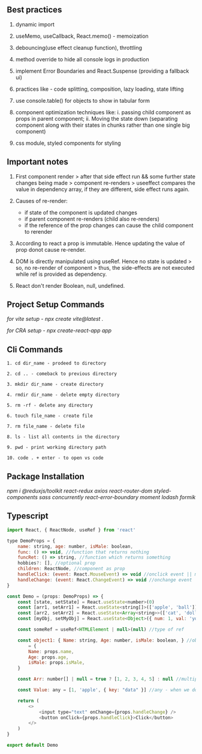 ## Best practices

1. dynamic import

2. useMemo, useCallback, React.memo() - memoization

3. debouncing(use effect cleanup function), throttling

4. method override to hide all console logs in production

5. implement Error Boundaries and React.Suspense (providing a fallback ui)

6. practices like - code splitting, composition, lazy loading, state lifting

7. use console.table() for objects to show in tabular form

8. component optimization techniques like: i. passing child component as props in parent component; ii. Moving the state down (separating component along with their states in chunks rather than one single big component)

9. css module, styled components for styling

## Important notes

1. First component render > after that side effect run && some further state changes being made > component re-renders > useeffect compares the value in dependency array, if they are different, side effect runs again.

2. Causes of re-render: 
   - if state of the component is updated changes
   * if parent component re-renders (child also re-renders) 
   + if the reference of the prop changes can cause the child component to rerender

3. According to react a prop is immutable. Hence updating the value of prop donot cause re-render.

4. DOM is directly manipulated using useRef. Hence no state is updated > so, no re-render of component > thus, the side-effects are not executed while ref is provided as dependency.

5. React don't render Boolean, null, undefined.

## Project Setup Commands

*for vite setup - npx create vite@latest .*

*for CRA setup - npx create-react-app app*

## Cli Commands

```
1. cd dir_name - prodeed to directory

2. cd .. - comeback to previous directory

3. mkdir dir_name - create directory

4. rmdir dir_name - delete empty directory

5. rm -rf - delete any directory

6. touch file_name - create file

7. rm file_name - delete file

8. ls - list all contents in the directory

9. pwd - print working directory path

10. code . + enter - to open vs code
```

## Package Installation

*npm i @reduxjs/toolkit react-redux axios react-router-dom styled-components sass concurrently react-error-boundary moment lodash formik*

## Typescript

```Javascript
import React, { ReactNode, useRef } from 'react'

type DemoProps = {
    name: string, age: number, isMale: boolean,
    func: () => void, //function that returns nothing
    funcRet: () => string, //function which returns something 
    hobbies?: [], //optional prop
    children: ReactNode, //component as prop
    handleClick: (event: React.MouseEvent) => void //onclick event || mouse event
    handleChange: (event: React.ChangeEvent) => void //onchange event || keyboard event
}

const Demo = (props: DemoProps) => {
    const [state, setState] = React.useState<number>(0)
    const [arr1, setArr1] = React.useState<string[]>(['apple', 'ball'])
    const [arr2, setArr2] = React.useState<Array<string>>(['cat', 'doll']) //array of single type element || alias
    const [myObj, setMyObj] = React.useState<Object>({ num: 1, val: 'you' })

    const someRef = useRef<HTMLElement | null>(null) //type of ref

    const object1: { Name: string, Age: number, isMale: boolean, } //object prop
        = {
        Name: props.name,
        Age: props.age,
        isMale: props.isMale,
    }

    const Arr: number[] | null = true ? [1, 2, 3, 4, 5] : null //multiple possibility of type || union

    const Value: any = [1, 'apple', { key: "data" }] //any - when we dont know what the exact type is

    return (
        <>
            <input type="text" onChange={props.handleChange} />
            <button onClick={props.handleClick}>Click</button>
        </>
    )
}

export default Demo
```
